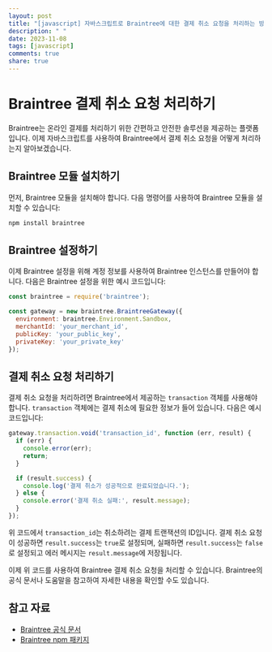 ```yaml
---
layout: post
title: "[javascript] 자바스크립트로 Braintree에 대한 결제 취소 요청을 처리하는 방법에 대해 설명해주세요."
description: " "
date: 2023-11-08
tags: [javascript]
comments: true
share: true
---
```

# Braintree 결제 취소 요청 처리하기

Braintree는 온라인 결제를 처리하기 위한 간편하고 안전한 솔루션을 제공하는 플랫폼입니다. 이제 자바스크립트를 사용하여 Braintree에서 결제 취소 요청을 어떻게 처리하는지 알아보겠습니다.

## Braintree 모듈 설치하기
먼저, Braintree 모듈을 설치해야 합니다. 다음 명령어를 사용하여 Braintree 모듈을 설치할 수 있습니다:

```javascript
npm install braintree
```

## Braintree 설정하기
이제 Braintree 설정을 위해 계정 정보를 사용하여 Braintree 인스턴스를 만들어야 합니다. 다음은 Braintree 설정을 위한 예시 코드입니다:

```javascript
const braintree = require('braintree');

const gateway = new braintree.BraintreeGateway({
  environment: braintree.Environment.Sandbox,
  merchantId: 'your_merchant_id',
  publicKey: 'your_public_key',
  privateKey: 'your_private_key'
});
```

## 결제 취소 요청 처리하기
결제 취소 요청을 처리하려면 Braintree에서 제공하는 `transaction` 객체를 사용해야 합니다. `transaction` 객체에는 결제 취소에 필요한 정보가 들어 있습니다. 다음은 예시 코드입니다:

```javascript
gateway.transaction.void('transaction_id', function (err, result) {
  if (err) {
    console.error(err);
    return;
  }

  if (result.success) {
    console.log('결제 취소가 성공적으로 완료되었습니다.');
  } else {
    console.error('결제 취소 실패:', result.message);
  }
});
```

위 코드에서 `transaction_id`는 취소하려는 결제 트랜잭션의 ID입니다. 결제 취소 요청이 성공하면 `result.success`는 `true`로 설정되며, 실패하면 `result.success`는 `false`로 설정되고 에러 메시지는 `result.message`에 저장됩니다.

이제 위 코드를 사용하여 Braintree 결제 취소 요청을 처리할 수 있습니다. Braintree의 공식 문서나 도움말을 참고하여 자세한 내용을 확인할 수도 있습니다.

## 참고 자료
- [Braintree 공식 문서](https://developer.braintreepayments.com/)
- [Braintree npm 패키지](https://www.npmjs.com/package/braintree)
